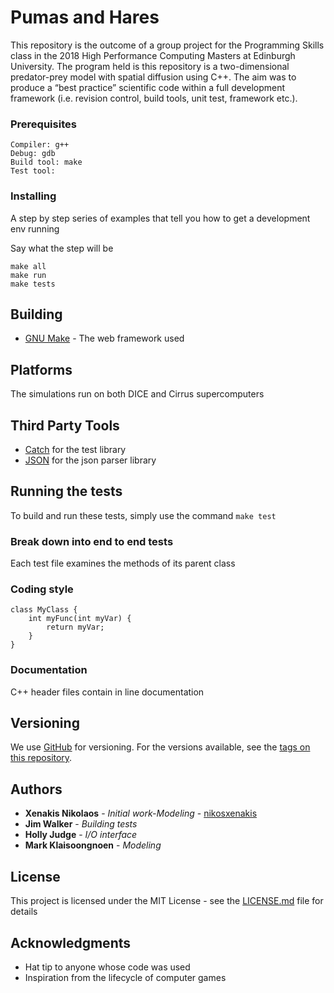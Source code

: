 # Pumas and Hares
This repository is the outcome of a group project for the Programming Skills class in the 2018 High Performance Computing Masters at Edinburgh University. The program held is this repository is  a two-dimensional predator-prey model with spatial diffusion using C++. The aim was to produce a “best 
practice” scientific code within a full development framework (i.e. revision control, build tools, unit test, framework etc.). 

### Prerequisites
```
Compiler: g++
Debug: gdb
Build tool: make
Test tool: 
```

### Installing

A step by step series of examples that tell you how to get a development env running

Say what the step will be

```
make all
make run
make tests
```

## Building

* [GNU Make](https://www.gnu.org/software/make/) - The web framework used

## Platforms

The simulations run on both DICE and Cirrus supercomputers

## Third Party Tools

* [Catch](https://catch-lib.net) for the test library
* [JSON](https://catch-lib.net) for the json parser library

## Running the tests

To build and run these tests, simply use the command `make test`

### Break down into end to end tests

Each test file examines the methods of its parent class

### Coding style

```
class MyClass {
	int myFunc(int myVar) {
	    return myVar;
	}
}
```

### Documentation

C++ header files contain in line documentation

## Versioning

We use [GitHub](http://github.com/) for versioning. For the versions available, see the [tags on this repository](https://github.com/nikosxenakis/pumas_and_hares). 

## Authors

* **Xenakis Nikolaos** - *Initial work-Modeling* - [nikosxenakis](https://github.com/nikosxenakis)
* **Jim Walker** - *Building tests*
* **Holly Judge** - *I/O interface*
* **Mark Klaisoongnoen** - *Modeling*

## License

This project is licensed under the MIT License - see the [LICENSE.md](LICENSE.md) file for details

## Acknowledgments

* Hat tip to anyone whose code was used
* Inspiration from the lifecycle of computer games
